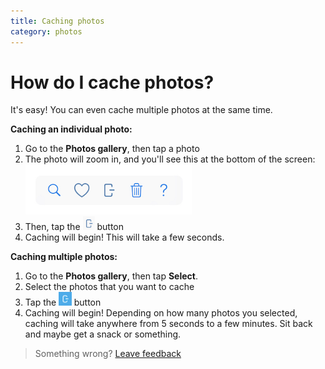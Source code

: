 ```yaml
---
title: Caching photos
category: photos
---
```


# How do I cache photos?

It's easy! You can even cache multiple photos at the same time.

**Caching an individual photo:**

1. Go to the **Photos gallery**, then tap a photo
2. The photo will zoom in, and you'll see this at the bottom of the screen:<br><img src="https://raw.githubusercontent.com/aheze/FindHelp/master/images/individualImageFloat.jpg" height="80">
3. Then, tap the <img src="https://raw.githubusercontent.com/aheze/FindHelp/master/images/indCache.jpg" height="22"> button
4. Caching will begin! This will take a few seconds.

**Caching multiple photos:**

1. Go to the **Photos gallery**, then tap **Select**.
2. Select the photos that you want to cache
3. Tap the <img src="https://raw.githubusercontent.com/aheze/FindHelp/master/images/bottomFloatCache.jpg" height="22"> button
4. Caching will begin! Depending on how many photos you selected, caching will take anywhere from 5 seconds to a few minutes. Sit back and maybe get a snack or something.

> Something wrong? [Leave feedback](https://forms.gle/agdyoB9PFfnv8cU1A/)

